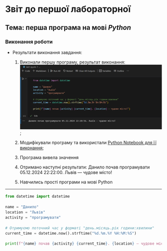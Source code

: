 # Звіт до першої лабораторної
## Тема: перша програма на мові *Python*

### Виконання роботи
- Результати виконання завдання:
    1. Виконали першу програму, результат виконання: ![alt](img1.png);
    1. Модифікували програму та використали [Python Notebook для її виконання](lab1.ipynb);
    
    
    
    1. Програма вивела значення
    1. Отримано наступні результати: Данило почав програмувати 05.12.2024 22:22:00. Львів — чудове місто!
    1. Навчились прості програми на мові Python



___


```Python
from datetime import datetime

name = "Данило"
location = "Львів"
activity = "програмувати"

# Отримуємо поточний час у форматі "день.місяць.рік години:хвилини"
current_time = datetime.now().strftime("%d.%m.%Y %H:%M:%S")

print(f"{name} почав {activity} {current_time}. {location} — чудове місто!")


```
